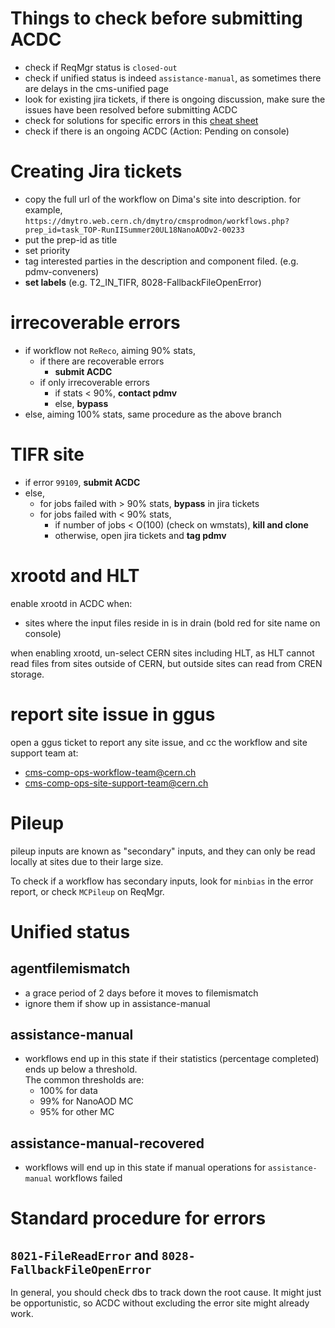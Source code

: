# Things to check before submitting ACDC
-   check if ReqMgr status is `closed-out`
-   check if unified status is indeed `assistance-manual`, as sometimes there are delays in the cms-unified page
-   look for existing jira tickets, if there is ongoing discussion, make sure the issues have been resolved before submitting ACDC
-   check for solutions for specific errors in this [cheat sheet](https://docs.google.com/spreadsheets/d/12JBANxwzN0KWAV4o-yYxnA4Fe2juGXie5uiFXgF3bXo/edit#gid=0)
-   check if there is an ongoing ACDC (Action: Pending on console)

# Creating Jira tickets
-   copy the full url of the workflow on Dima's site into description.
    for example, `https://dmytro.web.cern.ch/dmytro/cmsprodmon/workflows.php?prep_id=task_TOP-RunIISummer20UL18NanoAODv2-00233`
-   put the prep-id as title
-   set priority
-   tag interested parties in the description and component filed. (e.g. pdmv-conveners)
-   **set labels** (e.g. T2_IN_TIFR, 8028-FallbackFileOpenError)

# irrecoverable errors

-   if workflow not `ReReco`, aiming 90% stats,
    -   if there are recoverable errors
        -   **submit ACDC**
    -   if only irrecoverable errors
        -   if stats < 90%, **contact pdmv**
        -   else, **bypass**
-   else, aiming 100% stats, same procedure as the above branch

# TIFR site

-   if error `99109`, **submit ACDC**
-   else, 
    -   for jobs failed with > 90% stats, **bypass** in jira tickets
    -   for jobs failed with < 90% stats,
        -   if number of jobs < O(100) (check on wmstats), **kill and clone**
        -   otherwise, open jira tickets and **tag pdmv**

# xrootd and HLT
enable xrootd in ACDC when:
-   sites where the input files reside in is in drain (bold red for site name on console)

when enabling xrootd, un-select CERN sites including HLT,
as HLT cannot read files from sites outside of CERN, but outside sites can read from CREN storage.

# report site issue in ggus
open a ggus ticket to report any site issue, and cc the workflow and site support team at:
-   [cms-comp-ops-workflow-team@cern.ch](mailto:cms-comp-ops-workflow-team@cern.ch)
-   [cms-comp-ops-site-support-team@cern.ch](mailto:cms-comp-ops-site-support-team@cern.ch)



# Pileup
pileup inputs are known as "secondary" inputs, and they can only be read locally at sites due to their large size. 

To check if a workflow has secondary inputs, look for `minbias` in the error report, or check `MCPileup` on ReqMgr.

# Unified status
## agentfilemismatch
-   a grace period of 2 days before it moves to filemismatch
-   ignore them if show up in assistance-manual

## assistance-manual
-   workflows end up in this state if their statistics (percentage completed) ends up below a threshold.  
    The common thresholds are:
    -   100% for data
    -   99% for NanoAOD MC
    -   95% for other MC
    
## assistance-manual-recovered
-   workflows will end up in this state if manual operations for `assistance-manual` workflows failed
# Standard procedure for errors
## `8021-FileReadError` and `8028-FallbackFileOpenError`
In general, you should check dbs to track down the root cause. It might just be opportunistic, so ACDC without excluding the error site might already work.
